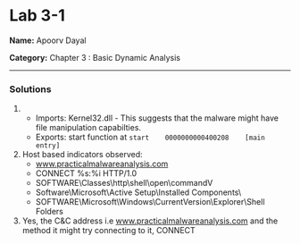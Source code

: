 # Lab 3-1

**Name:** Apoorv Dayal

**Category:** Chapter 3 : Basic Dynamic Analysis

----------------------------------------------------------------------

### Solutions

1. - Imports: Kernel32.dll - This suggests that the malware might have file manipulation capabilties.
   - Exports: start function at ```start	0000000000400208	[main entry]```
2. Host based indicators observed:
    - www.practicalmalwareanalysis.com
    - CONNECT %s:%i HTTP/1.0
    - SOFTWARE\Classes\http\shell\open\commandV
    - Software\Microsoft\Active Setup\Installed Components\
    - SOFTWARE\Microsoft\Windows\CurrentVersion\Explorer\Shell Folders
3. Yes, the C&C address i.e www.practicalmalwareanalysis.com and the method it might try connecting to it, CONNECT